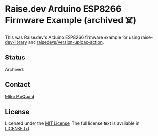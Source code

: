# Raise.dev Arduino ESP8266 Firmware Example (archived ☠️)

This was [Raise.dev](https://raise.dev)'s Arduino ESP8266 firmware example for using [raise-dev-library](https://github.com/raisedevs/raise-dev-library) and [raisedevs/version-upload-action](https://github.com/raisedevs/version-upload-action).

## Status

Archived.

## Contact

[Mike McQuaid](mailto:mike@raise.dev)

## License

Licensed under the [MIT License](https://en.wikipedia.org/wiki/MIT_License).
The full license text is available in [LICENSE.txt](https://github.com/raisedevs/raise-dev-library/blob/master/LICENSE.txt).

